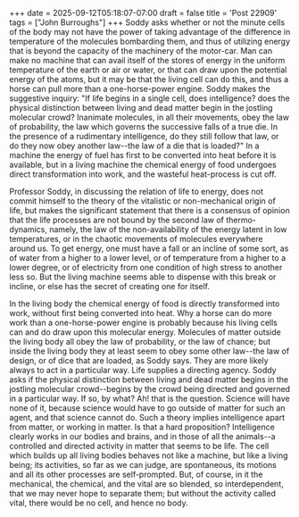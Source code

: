 +++
date = 2025-09-12T05:18:07-07:00
draft = false
title = 'Post 22909'
tags = ["John Burroughs"]
+++
Soddy asks whether or not the minute cells of the body may not have the power of taking advantage of the difference in temperature of the molecules bombarding them, and thus of utilizing energy that is beyond the capacity of the machinery of the motor-car. Man can make no machine that can avail itself of the stores of energy in the uniform temperature of the earth or air or water, or that can draw upon the potential energy of the atoms, but it may be that the living cell can do this, and thus a horse can pull more than a one-horse-power engine. Soddy makes the suggestive inquiry: "If life begins in a single cell, does intelligence? does the physical distinction between living and dead matter begin in the jostling molecular crowd? Inanimate molecules, in all their movements, obey the law of probability, the law which governs the successive falls of a true die. In the presence of a rudimentary intelligence, do they still follow that law, or do they now obey another law--the law of a die that is loaded?" In a machine the energy of fuel has first to be converted into heat before it is available, but in a living machine the chemical energy of food undergoes direct transformation into work, and the wasteful heat-process is cut off.

Professor Soddy, in discussing the relation of life to energy, does not commit himself to the theory of the vitalistic or non-mechanical origin of life, but makes the significant statement that there is a consensus of opinion that the life processes are not bound by the second law of thermo-dynamics, namely, the law of the non-availability of the energy latent in low temperatures, or in the chaotic movements of molecules everywhere around us. To get energy, one must have a fall or an incline of some sort, as of water from a higher to a lower level, or of temperature from a higher to a lower degree, or of electricity from one condition of high stress to another less so. But the living machine seems able to dispense with this break or incline, or else has the secret of creating one for itself.

In the living body the chemical energy of food is directly transformed into work, without first being converted into heat. Why a horse can do more work than a one-horse-power engine is probably because his living cells can and do draw upon this molecular energy. Molecules of matter outside the living body all obey the law of probability, or the law of chance; but inside the living body they at least seem to obey some other law--the law of design, or of dice that are loaded, as Soddy says. They are more likely always to act in a particular way. Life supplies a directing agency. Soddy asks if the physical distinction between living and dead matter begins in the jostling molecular crowd--begins by the crowd being directed and governed in a particular way. If so, by what? Ah! that is the question. Science will have none of it, because science would have to go outside of matter for such an agent, and that science cannot do. Such a theory implies intelligence apart from matter, or working in matter. Is that a hard proposition? Intelligence clearly works in our bodies and brains, and in those of all the animals--a controlled and directed activity in matter that seems to be life. The cell which builds up all living bodies behaves not like a machine, but like a living being; its activities, so far as we can judge, are spontaneous, its motions and all its other processes are self-prompted. But, of course, in it the mechanical, the chemical, and the vital are so blended, so interdependent, that we may never hope to separate them; but without the activity called vital, there would be no cell, and hence no body.
